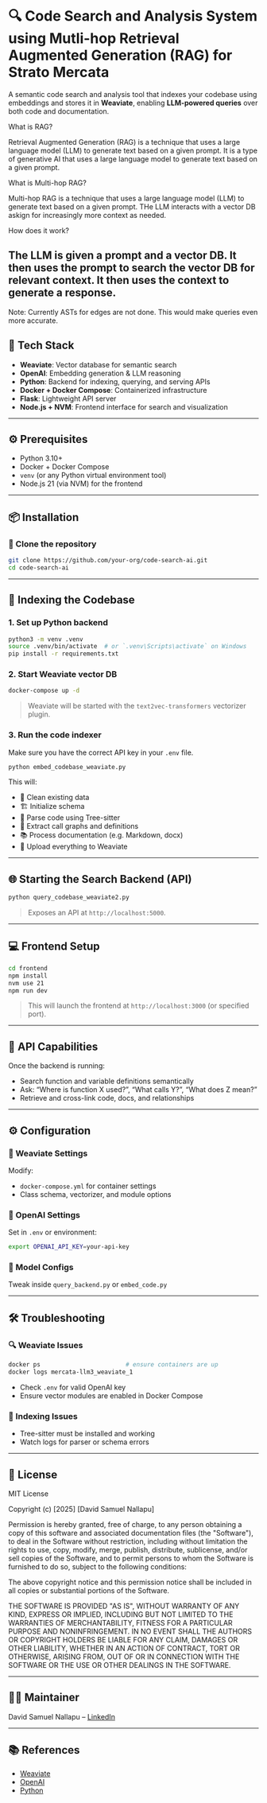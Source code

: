 # 🔍 Code Search and Analysis System  using Mutli-hop Retrieval Augmented Generation (RAG) for Strato Mercata

A semantic code search and analysis tool that indexes your codebase using embeddings and stores it in **Weaviate**, enabling **LLM-powered queries** over both code and documentation.

What is RAG?

Retrieval Augmented Generation (RAG) is a technique that uses a large language model (LLM) to generate text based on a given prompt. It is a type of generative AI that uses a large language model to generate text based on a given prompt.   

What is Multi-hop RAG?

Multi-hop RAG is a technique that uses a large language model (LLM) to generate text based on a given prompt. THe LLM interacts with a vector DB askign for increasingly more context as needed.

How does it work?

The LLM is given a prompt and a vector DB. It then uses the prompt to search the vector DB for relevant context. It then uses the context to generate a response.
---

Note: Currently ASTs for edges are not done. This would make queries even more accurate.

## 🧰 Tech Stack

- **Weaviate**: Vector database for semantic search  
- **OpenAI**: Embedding generation & LLM reasoning  
- **Python**: Backend for indexing, querying, and serving APIs  
- **Docker + Docker Compose**: Containerized infrastructure  
- **Flask**: Lightweight API server  
- **Node.js + NVM**: Frontend interface for search and visualization  

---

## ⚙️ Prerequisites

- Python 3.10+  
- Docker + Docker Compose  
- `venv` (or any Python virtual environment tool)  
- Node.js 21 (via NVM) for the frontend  

---

## 📦 Installation

### 🔁 Clone the repository

```bash
git clone https://github.com/your-org/code-search-ai.git
cd code-search-ai
```

---

## 🧠 Indexing the Codebase

### 1. Set up Python backend

```bash
python3 -m venv .venv
source .venv/bin/activate  # or `.venv\Scripts\activate` on Windows
pip install -r requirements.txt
```

### 2. Start Weaviate vector DB

```bash
docker-compose up -d
```

> Weaviate will be started with the `text2vec-transformers` vectorizer plugin.

### 3. Run the code indexer

Make sure you have the correct API key in your `.env` file.

```bash
python embed_codebase_weaviate.py
```

This will:
- 🧹 Clean existing data  
- 🏗️ Initialize schema  
- 🧾 Parse code using Tree-sitter  
- 🔗 Extract call graphs and definitions  
- 📚 Process documentation (e.g. Markdown, docx)  
- 📡 Upload everything to Weaviate  

---

## 🌐 Starting the Search Backend (API)

```bash
python query_codebase_weaviate2.py
```

> Exposes an API at `http://localhost:5000`.

---

## 💻 Frontend Setup

```bash
cd frontend
npm install
nvm use 21
npm run dev
```

> This will launch the frontend at `http://localhost:3000` (or specified port).

---

## 📡 API Capabilities

Once the backend is running:
- Search function and variable definitions semantically  
- Ask: “Where is function X used?”, “What calls Y?”, “What does Z mean?”  
- Retrieve and cross-link code, docs, and relationships  

---

## ⚙️ Configuration

### 🔧 Weaviate Settings

Modify:
- `docker-compose.yml` for container settings  
- Class schema, vectorizer, and module options  

### 🔑 OpenAI Settings

Set in `.env` or environment:

```bash
export OPENAI_API_KEY=your-api-key
```

### 🧠 Model Configs

Tweak inside `query_backend.py` or `embed_code.py`

---

## 🛠️ Troubleshooting

### 🔍 Weaviate Issues

```bash
docker ps                        # ensure containers are up
docker logs mercata-llm3_weaviate_1
```

- Check `.env` for valid OpenAI key  
- Ensure vector modules are enabled in Docker Compose  

### 🧩 Indexing Issues

- Tree-sitter must be installed and working  
- Watch logs for parser or schema errors  

---

## 📜 License

MIT License

Copyright (c) [2025] [David Samuel Nallapu]

Permission is hereby granted, free of charge, to any person obtaining a copy
of this software and associated documentation files (the "Software"), to deal
in the Software without restriction, including without limitation the rights
to use, copy, modify, merge, publish, distribute, sublicense, and/or sell
copies of the Software, and to permit persons to whom the Software is
furnished to do so, subject to the following conditions:

The above copyright notice and this permission notice shall be included in all
copies or substantial portions of the Software.

THE SOFTWARE IS PROVIDED "AS IS", WITHOUT WARRANTY OF ANY KIND, EXPRESS OR
IMPLIED, INCLUDING BUT NOT LIMITED TO THE WARRANTIES OF MERCHANTABILITY,
FITNESS FOR A PARTICULAR PURPOSE AND NONINFRINGEMENT. IN NO EVENT SHALL THE
AUTHORS OR COPYRIGHT HOLDERS BE LIABLE FOR ANY CLAIM, DAMAGES OR OTHER
LIABILITY, WHETHER IN AN ACTION OF CONTRACT, TORT OR OTHERWISE, ARISING FROM,
OUT OF OR IN CONNECTION WITH THE SOFTWARE OR THE USE OR OTHER DEALINGS IN THE
SOFTWARE.

---

## 👨‍💻 Maintainer

David Samuel Nallapu – [LinkedIn](https://linkedin.com/in/david-nallapu)

---

## 📚 References

- [Weaviate](https://weaviate.io/)
- [OpenAI](https://openai.com/)
- [Python](https://www.python.org/)